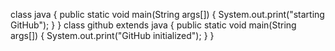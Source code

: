 class java
{
 public static void main(String args[])
 {
  System.out.print("starting GitHub");
 }
}
 class github extends java
 {
  public static void main(String args[])
 {
  System.out.print("GitHub initialized");
 }
}
